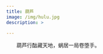 ```yaml
---
title: 葫芦
image: /img/hulu.jpg
description: >
   
---
```


&#160; &#160; &#160; &#160;葫芦行酤藏天地，蜗居一局卷堕手。
